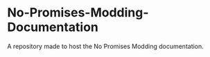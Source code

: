# No-Promises-Modding-Documentation
A repository made to host the No Promises Modding documentation.
